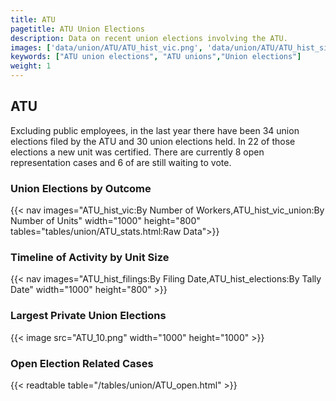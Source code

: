 ```yaml
---
title: ATU
pagetitle: ATU Union Elections
description: Data on recent union elections involving the ATU.
images: ['data/union/ATU/ATU_hist_vic.png', 'data/union/ATU/ATU_hist_size.png', 'data/union/ATU/ATU_10.png']
keywords: ["ATU union elections", "ATU unions","Union elections"]
weight: 1
---
```

##  ATU

Excluding public employees, in the last year there have been 34 union elections filed by the ATU and 30 union elections held. In 22 of those elections a new unit was certified. There are currently 8 open representation cases and 6 of are still waiting to vote.

### Union Elections by Outcome
{{< nav images="ATU_hist_vic:By Number of Workers,ATU_hist_vic_union:By Number of Units" width="1000" height="800" tables="tables/union/ATU_stats.html:Raw Data">}}

### Timeline of Activity by Unit Size
{{< nav images="ATU_hist_filings:By Filing Date,ATU_hist_elections:By Tally Date" width="1000" height="800" >}}

### Largest Private Union Elections
{{< image src="ATU_10.png" width="1000" height="1000"  >}}

### Open Election Related Cases
{{< readtable table="/tables/union/ATU_open.html" >}}

